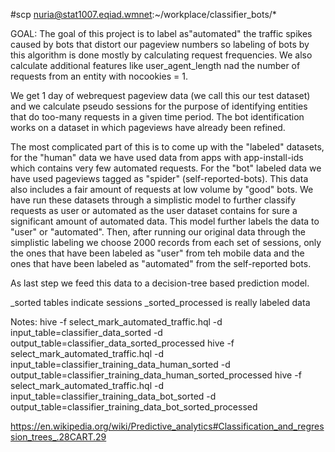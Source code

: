 #scp nuria@stat1007.eqiad.wmnet:~/workplace/classifier_bots/*

GOAL: 
The goal of this project is to label as"automated" the traffic spikes caused by bots 
that distort our pageview numbers so labeling of bots by this algorithm
is done mostly by calculating request frequencies. We also calculate additional features like
user_agent_length nad the number of requests from an entity with nocookies = 1.


We get 1 day of webrequest pageview data (we call this our test dataset) and we calculate pseudo sessions for the purpose
of identifying entities that do too-many requests in a given time period. 
The bot identification works on a dataset in which pageviews have already been refined.

The most complicated part of this is to come up with the "labeled" datasets, for the "human"
data we have used data from apps with app-install-ids which contains very few automated requests.
For the "bot" labeled data we have used pageviews tagged as "spider" (self-reported-bots). This data also includes a fair amount of requests
at low volume by "good" bots. We have run these datasets through a simplistic model to further classify requests as user or automated as the user dataset 
contains for sure a significant amount of automated data. This model further labels the data to "user" or "automated". Then, after running our original data
through the simplistic labeling we choose 2000 records from each set of sessions, only the ones that have been labeled as "user" from teh mobile data
and the ones that have been labeled as "automated" from the self-reported bots. 

As last step we feed this data to a decision-tree based prediction model.






_sorted tables indicate sessions
_sorted_processed is really labeled data 


Notes: 
hive -f select_mark_automated_traffic.hql -d input_table=classifier_data_sorted -d output_table=classifier_data_sorted_processed
hive -f select_mark_automated_traffic.hql -d input_table=classifier_training_data_human_sorted -d output_table=classifier_training_data_human_sorted_processed
hive -f select_mark_automated_traffic.hql -d input_table=classifier_training_data_bot_sorted -d output_table=classifier_training_data_bot_sorted_processed



https://en.wikipedia.org/wiki/Predictive_analytics#Classification_and_regression_trees_.28CART.29
